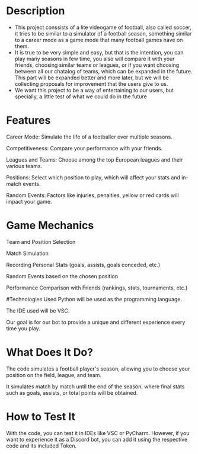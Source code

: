 # Description
- This project conssists of a lite videogame of football, also called soccer, it tries to be similar to a simulator of a football season, something similar to a career mode as a game mode that many football games have on them. 
- It is true to be very simple and easy, but that is the intention, you can play many seasons in few time, you also will compare it with your friends, choosing similar teams or leagues, or if you want choosing between all our chatalog of teams, which can be expanded in the future. This part will be expanded better and more later, but we will be collecting proposals for improvement that the users give to us.
- We want this project to be a way of entertaining to our users, but specially, a little test of what we could do in the future

# Features
Career Mode: Simulate the life of a footballer over multiple seasons.

Competitiveness: Compare your performance with your friends.

Leagues and Teams: Choose among the top European leagues and their various teams.

Positions: Select which position to play, which will affect your stats and in-match events.

Random Events: Factors like injuries, penalties, yellow or red cards will impact your game.

# Game Mechanics
Team and Position Selection

Match Simulation

Recording Personal Stats (goals, assists, goals conceded, etc.)

Random Events based on the chosen position

Performance Comparison with Friends (rankings, stats, tournaments, etc.)

#Technologies Used
Python will be used as the programming language.

The IDE used will be VSC.

Our goal is for our bot to provide a unique and different experience every time you play.

# What Does It Do?
The code simulates a football player's season, allowing you to choose your position on the field, league, and team.

It simulates match by match until the end of the season, where final stats such as goals, assists, or total points will be obtained.

# How to Test It
With the code, you can test it in IDEs like VSC or PyCharm. However, if you want to experience it as a Discord bot, you can add it using the respective code and its included Token.
